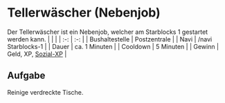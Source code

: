 # Tellerwäscher (Nebenjob)
Der Tellerwäscher ist ein Nebenjob, welcher am Starblocks 1 gestartet werden kann.
| <!-- --> | <!-- --> |
| :-: | :-: |
| Bushaltestelle | Postzentrale |
| Navi | /navi Starblocks-1 |
| Dauer | ca. 1 Minuten |
| Cooldown | 5 Minuten |
| Gewinn | Geld, XP, [Sozial-XP](../../pages/skills/social.md) |

## Aufgabe
Reinige verdreckte Tische.
